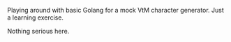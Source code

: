 Playing around with basic Golang for a mock VtM character generator. Just a learning exercise.

Nothing serious here.